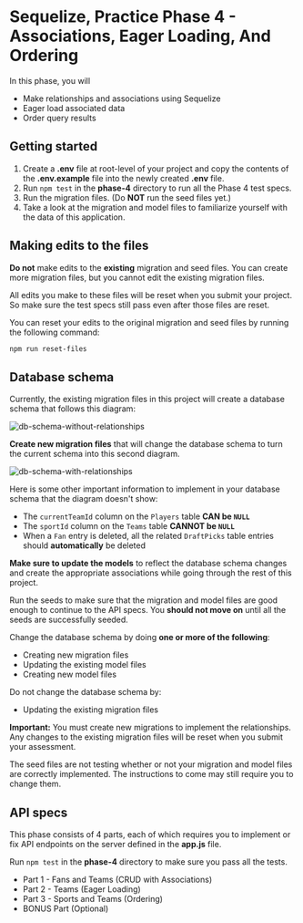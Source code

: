 # Sequelize, Practice Phase 4 - Associations, Eager Loading, And Ordering

In this phase, you will

* Make relationships and associations using Sequelize
* Eager load associated data
* Order query results

## Getting started

1. Create a **.env** file at root-level of your project and copy the contents of
   the **.env.example** file into the newly created **.env** file.
2. Run `npm test` in the __phase-4__ directory to run all the Phase 4 test
   specs.
3. Run the migration files. (Do **NOT** run the seed files yet.)
4. Take a look at the migration and model files to familiarize yourself with the
   data of this application.

## Making edits to the files

**Do not** make edits to the **existing** migration and seed files. You can
create more migration files, but you cannot edit the existing migration files.

All edits you make to these files will be reset when you submit your project.
So make sure the test specs still pass even after those files are reset.

You can reset your edits to the original migration and seed files by running the
following command:

```bash
npm run reset-files
```

## Database schema

Currently, the existing migration files in this project will create a database
schema that follows this diagram:

![db-schema-without-relationships]

**Create new migration files** that will change the database schema to turn the
current schema into this second diagram.

![db-schema-with-relationships]

Here is some other important information to implement in your database schema
that the diagram doesn't show:

* The `currentTeamId` column on the `Players` table **CAN be `NULL`**
* The `sportId` column on the `Teams` table **CANNOT be `NULL`**
* When a `Fan` entry is deleted, all the related `DraftPicks` table entries
  should **automatically** be deleted

**Make sure to update the models** to reflect the database schema changes and
create the appropriate associations while going through the rest of this
project.

Run the seeds to make sure that the migration and model files are good enough
to continue to the API specs. You **should not move on** until all the seeds
are successfully seeded.

Change the database schema by doing **one or more of the following**:

* Creating new migration files
* Updating the existing model files
* Creating new model files

Do not change the database schema by:

* Updating the existing migration files

**Important:** You must create new migrations to implement the relationships.
Any changes to the existing migration files will be reset when you submit your
assessment.

The seed files are not testing whether or not your migration and model files are
correctly implemented. The instructions to come may still require you to change
them.

## API specs

This phase consists of 4 parts, each of which requires you to implement or fix
API endpoints on the server defined in the **app.js** file.

Run `npm test` in the __phase-4__ directory to make sure you pass all the tests.

* Part 1 - Fans and Teams (CRUD with Associations)
* Part 2 - Teams (Eager Loading)
* Part 3 - Sports and Teams (Ordering)
* BONUS Part (Optional)

[db-schema-without-relationships]: https://appacademy-open-assets.s3.us-west-1.amazonaws.com/Modular-Curriculum/content/week-11/assessments/practice-db-schema-without-relationships.png
[db-schema-with-relationships]: https://appacademy-open-assets.s3.us-west-1.amazonaws.com/Modular-Curriculum/content/week-11/assessments/practice-db-schema-with-relationships.png
